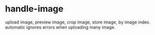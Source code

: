 # handle-image

upload image,
preview image,
crop image,
store image,
by image index.
automatic ignores errors when uploading many image.
